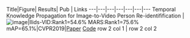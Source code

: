 
Title|Figure| Results| Pub | Links
---|---|---|---|---|---|---
Temporal Knowledge Propagation for Image-to-Video Person Re-identifification | ![image](https://github.com/ccq195/video-based-person-re-identification/blob/master/2019/figure/1.png)|Ilids-VID:Rank1=54.6% MARS:Rank1=75.6% mAP=65.1%|CVPR2019|[Paper](https://arxiv.org/pdf/1908.03885.pdf) [Code](https://github.com/guxinqian/TKP)
row 2 col 1 | row 2 col 2


